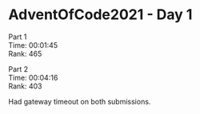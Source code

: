 # AdventOfCode2021 - Day 1

Part 1  
Time: 00:01:45   
Rank: 465

Part 2  
Time: 00:04:16  
Rank: 403

Had gateway timeout on both submissions.